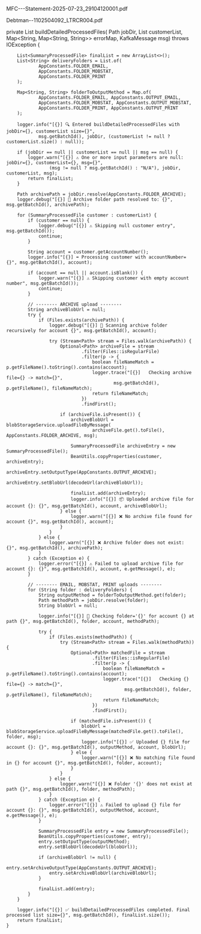 MFC---Statement-2025-07-23_29104120001.pdf
 
Debtman--1102504092_LTRCR004.pdf

 private List<SummaryProcessedFile> buildDetailedProcessedFiles(
            Path jobDir,
            List<SummaryProcessedFile> customerList,
            Map<String, Map<String, String>> errorMap,
            KafkaMessage msg) throws IOException {

        List<SummaryProcessedFile> finalList = new ArrayList<>();
        List<String> deliveryFolders = List.of(
                AppConstants.FOLDER_EMAIL,
                AppConstants.FOLDER_MOBSTAT,
                AppConstants.FOLDER_PRINT
        );

        Map<String, String> folderToOutputMethod = Map.of(
                AppConstants.FOLDER_EMAIL, AppConstants.OUTPUT_EMAIL,
                AppConstants.FOLDER_MOBSTAT, AppConstants.OUTPUT_MOBSTAT,
                AppConstants.FOLDER_PRINT, AppConstants.OUTPUT_PRINT
        );

        logger.info("[{}] 🔍 Entered buildDetailedProcessedFiles with jobDir={}, customerList size={}",
                msg.getBatchId(), jobDir, (customerList != null ? customerList.size() : null));

        if (jobDir == null || customerList == null || msg == null) {
            logger.warn("[{}] ⚠️ One or more input parameters are null: jobDir={}, customerList={}, msg={}",
                    (msg != null ? msg.getBatchId() : "N/A"), jobDir, customerList, msg);
            return finalList;
        }

        Path archivePath = jobDir.resolve(AppConstants.FOLDER_ARCHIVE);
        logger.debug("[{}] 📂 Archive folder path resolved to: {}", msg.getBatchId(), archivePath);

        for (SummaryProcessedFile customer : customerList) {
            if (customer == null) {
                logger.debug("[{}] ⚠️ Skipping null customer entry", msg.getBatchId());
                continue;
            }

            String account = customer.getAccountNumber();
            logger.info("[{}] ➡️ Processing customer with accountNumber={}", msg.getBatchId(), account);

            if (account == null || account.isBlank()) {
                logger.warn("[{}] ⚠️ Skipping customer with empty account number", msg.getBatchId());
                continue;
            }

            // -------- ARCHIVE upload --------
            String archiveBlobUrl = null;
            try {
                if (Files.exists(archivePath)) {
                    logger.debug("[{}] 📄 Scanning archive folder recursively for account {}", msg.getBatchId(), account);

                    try (Stream<Path> stream = Files.walk(archivePath)) {
                        Optional<Path> archiveFile = stream
                                .filter(Files::isRegularFile)
                                .filter(p -> {
                                    boolean fileNameMatch = p.getFileName().toString().contains(account);
                                    logger.trace("[{}]   Checking archive file={} -> match={}",
                                            msg.getBatchId(), p.getFileName(), fileNameMatch);
                                    return fileNameMatch;
                                })
                                .findFirst();

                        if (archiveFile.isPresent()) {
                            archiveBlobUrl = blobStorageService.uploadFileByMessage(
                                    archiveFile.get().toFile(), AppConstants.FOLDER_ARCHIVE, msg);

                            SummaryProcessedFile archiveEntry = new SummaryProcessedFile();
                            BeanUtils.copyProperties(customer, archiveEntry);
                            archiveEntry.setOutputType(AppConstants.OUTPUT_ARCHIVE);
                            archiveEntry.setBlobUrl(decodeUrl(archiveBlobUrl));

                            finalList.add(archiveEntry);
                            logger.info("[{}] 📦 Uploaded archive file for account {}: {}", msg.getBatchId(), account, archiveBlobUrl);
                        } else {
                            logger.warn("[{}] ❌ No archive file found for account {}", msg.getBatchId(), account);
                        }
                    }
                } else {
                    logger.warn("[{}] ❌ Archive folder does not exist: {}", msg.getBatchId(), archivePath);
                }
            } catch (Exception e) {
                logger.error("[{}] ⚠️ Failed to upload archive file for account {}: {}", msg.getBatchId(), account, e.getMessage(), e);
            }

            // -------- EMAIL, MOBSTAT, PRINT uploads --------
            for (String folder : deliveryFolders) {
                String outputMethod = folderToOutputMethod.get(folder);
                Path methodPath = jobDir.resolve(folder);
                String blobUrl = null;

                logger.info("[{}] 📂 Checking folder='{}' for account {} at path {}", msg.getBatchId(), folder, account, methodPath);

                try {
                    if (Files.exists(methodPath)) {
                        try (Stream<Path> stream = Files.walk(methodPath)) {
                            Optional<Path> matchedFile = stream
                                    .filter(Files::isRegularFile)
                                    .filter(p -> {
                                        boolean fileNameMatch = p.getFileName().toString().contains(account);
                                        logger.trace("[{}]   Checking {} file={} -> match={}",
                                                msg.getBatchId(), folder, p.getFileName(), fileNameMatch);
                                        return fileNameMatch;
                                    })
                                    .findFirst();

                            if (matchedFile.isPresent()) {
                                blobUrl = blobStorageService.uploadFileByMessage(matchedFile.get().toFile(), folder, msg);
                                logger.info("[{}] ✅ Uploaded {} file for account {}: {}", msg.getBatchId(), outputMethod, account, blobUrl);
                            } else {
                                logger.warn("[{}] ❌ No matching file found in {} for account {}", msg.getBatchId(), folder, account);
                            }
                        }
                    } else {
                        logger.warn("[{}] ❌ Folder '{}' does not exist at path {}", msg.getBatchId(), folder, methodPath);
                    }
                } catch (Exception e) {
                    logger.error("[{}] ⚠️ Failed to upload {} file for account {}: {}", msg.getBatchId(), outputMethod, account, e.getMessage(), e);
                }

                SummaryProcessedFile entry = new SummaryProcessedFile();
                BeanUtils.copyProperties(customer, entry);
                entry.setOutputType(outputMethod);
                entry.setBlobUrl(decodeUrl(blobUrl));

                if (archiveBlobUrl != null) {
                    entry.setArchiveOutputType(AppConstants.OUTPUT_ARCHIVE);
                    entry.setArchiveBlobUrl(archiveBlobUrl);
                }

                finalList.add(entry);
            }
        }

        logger.info("[{}] ✅ buildDetailedProcessedFiles completed. Final processed list size={}", msg.getBatchId(), finalList.size());
        return finalList;
    }
